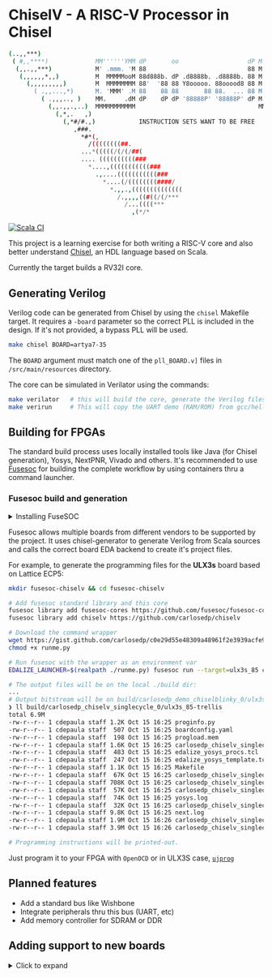 # ChiselV - A RISC-V Processor in Chisel

```sh
(..,,***)
 ( #,,****)             MM''''''YMM dP       oo                   dP M''MMMMM''M
  (,,.,,***)            M' .mmm. 'M 88                            88 M  MMMMM  M
   (,,,,,,*,,)          M  MMMMMooM 88d888b. dP .d8888b. .d8888b. 88 M  MMMMP  M
     (,,,,,,,,,)        M  MMMMMMMM 88'  '88 88 Y8ooooo. 88ooood8 88 M  MMMM' .M
       ( .,,...,*)      M. 'MMM' .M 88    88 88       88 88.  ... 88 M  MMP' .MM
         ( .,,,.., )    MM.     .dM dP    dP dP '88888P' '88888P' dP M     .dMMM
           (,,.,,.,..)  MMMMMMMMMMM                                  MMMMMMMMMMM
             (,*,.   ,)
               (,*#/#.,)            INSTRUCTION SETS WANT TO BE FREE
                  ,###.
                    *#*(,
                      /((((((((##.
                    ...*(((((/(/(/##(
                    .... ((((((((((###
                      *....,(((((((((((###
                        .,....(((((((((((###
                          *....(/((((((((####/
                            *.,,.,((((((((((((((
                              /.,,,,((#((/(/***
                                /...((((***
                                  ,(*/*
```

[![Scala CI](https://github.com/carlosedp/chiselv/actions/workflows/scala.yml/badge.svg)](https://github.com/carlosedp/chiselv/actions/workflows/scala.yml)

This project is a learning exercise for both writing a RISC-V core and also
better understand [Chisel](https://www.chisel-lang.org/), an HDL language based on Scala.

Currently the target builds a RV32I core.

## Generating Verilog

Verilog code can be generated from Chisel by using the `chisel` Makefile target. It requires a `-board` parameter so the correct PLL is included in the design. If it's not provided, a bypass PLL will be used.

```sh
make chisel BOARD=artya7-35
```

The `BOARD` argument must match one of the `pll_BOARD.v]` files in `/src/main/resources` directory.

The core can be simulated in Verilator using the commands:

```sh
make verilator   # this will build the core, generate the Verilog files and Verilator project
make verirun     # This will copy the UART demo (RAM/ROM) from gcc/helloUART and run Verilator
```

## Building for FPGAs

The standard build process uses locally installed tools like Java (for Chisel generation), Yosys, NextPNR, Vivado and others. It's recommended to use [Fusesoc](https://github.com/olofk/fusesoc) for building the complete workflow by using containers thru a command launcher.

### Fusesoc build and generation

<details>
  <summary>Installing FuseSOC</summary>

To install Fusesoc (requires Python3 and pip3):

```sh
pip3 install --upgrade --user fusesoc
```

Check if it's working:

```sh
$ fusesoc --version
1.12.0
```

If the terminal reports an error about the command not being found check that the directory `~/.local/bin` is in your command search path (`export PATH=~/.local/bin:$PATH`).

</details>

Fusesoc allows multiple boards from different vendors to be supported by the project. It uses chisel-generator to generate Verilog from Scala sources and calls the correct board EDA backend to create it's project files.

For example, to generate the programming files for the **ULX3s** board based on Lattice ECP5:

```sh
mkdir fusesoc-chiselv && cd fusesoc-chiselv

# Add fusesoc standard library and this core
fusesoc library add fusesoc-cores https://github.com/fusesoc/fusesoc-cores
fusesoc library add chiselv https://github.com/carlosedp/chiselv

# Download the command wrapper
wget https://gist.github.com/carlosedp/c0e29d55e48309a48961f2e3939acfe9/raw/bfeb1cfe2e188c1d5ced0b09aabc9902fdfda6aa/runme.py
chmod +x runme.py

# Run fusesoc with the wrapper as an environment var
EDALIZE_LAUNCHER=$(realpath ./runme.py) fusesoc run --target=ulx3s_85 carlosedp:chiselv:singlecycle

# The output files will be on the local ./build dir:
...
# Output bitstream will be on build/carlosedp_demo_chiselblinky_0/ulx3s_85-trellis
❯ ll build/carlosedp_chiselv_singlecycle_0/ulx3s_85-trellis
total 6.9M
-rw-r--r-- 1 cdepaula staff 1.2K Oct 15 16:25 proginfo.py
-rw-r--r-- 1 cdepaula staff  507 Oct 15 16:25 boardconfig.yaml
-rw-r--r-- 1 cdepaula staff  198 Oct 15 16:25 progload.mem
-rw-r--r-- 1 cdepaula staff 1.6K Oct 15 16:25 carlosedp_chiselv_singlecycle_0.eda.yml
-rw-r--r-- 1 cdepaula staff  483 Oct 15 16:25 edalize_yosys_procs.tcl
-rw-r--r-- 1 cdepaula staff  247 Oct 15 16:25 edalize_yosys_template.tcl
-rw-r--r-- 1 cdepaula staff 1.1K Oct 15 16:25 Makefile
-rw-r--r-- 1 cdepaula staff  67K Oct 15 16:25 carlosedp_chiselv_singlecycle_0.blif
-rw-r--r-- 1 cdepaula staff 708K Oct 15 16:25 carlosedp_chiselv_singlecycle_0.json
-rw-r--r-- 1 cdepaula staff  57K Oct 15 16:25 carlosedp_chiselv_singlecycle_0.edif
-rw-r--r-- 1 cdepaula staff  74K Oct 15 16:25 yosys.log
-rw-r--r-- 1 cdepaula staff  32K Oct 15 16:25 carlosedp_chiselv_singlecycle_0.config
-rw-r--r-- 1 cdepaula staff 9.8K Oct 15 16:25 next.log
-rw-r--r-- 1 cdepaula staff 1.9M Oct 15 16:26 carlosedp_chiselv_singlecycle_0.bit
-rw-r--r-- 1 cdepaula staff 3.9M Oct 15 16:26 carlosedp_chiselv_singlecycle_0.svf

# Programming instructions will be printed-out.
```

Just program it to your FPGA with `OpenOCD` or in ULX3S case, [`ujprog`](https://github.com/f32c/tools/tree/master/ujprog)


## Planned features

* Add a standard bus like Wishbone
* Integrate peripherals thru this bus (UART, etc)
* Add memory controller for SDRAM or DDR

## Adding support to new boards

<details>
  <summary>Click to expand</summary>

Support for new boards can be added in the `chiselv.core` file and programming instructions in the `proginfo/buildconfig.yaml` together with a board template text.

Three sections are required:

### Fileset

Filesets lists the dependency from the chisel-generator, that outputs Verilog from Chisel (Scala) code. It also contains the static files used for each board like constraints and programming config that must be copied to the output project dir and used by EDA. The programming info text template is also added.

```yaml
  ulx3s-85:
    depend: ["fusesoc:utils:generators:0.1.6"]
    files:
      - constraints/ecp5-ulx3s.lpf: { file_type: LPF }
      - openocd/ft231x.cfg: { file_type: user }
      - openocd/LFE5U-85F.cfg: { file_type: user }
      - proginfo/ulx3s-template.txt: { file_type: user }
```

### Generate

The generator section contains the Chisel generator parameters. It has the arguments to be passed to Chisel (the board), the project name and the output files created by the generator to be used by the EDA.

```yaml
  ulx3s:
    generator: chisel
    parameters:
      extraargs: "--target:fpga -board ulx3s"
      buildtool: sbt
      copy_core: true
      output:
        files:
          - generated/Toplevel.v: { file_type: verilogSource }
          - generated/GPIOInOut.v: { file_type: verilogSource }
          - generated/pll_ulx3s.v: { file_type: verilogSource }
```

### Target

Finally the target section has the board information to be passed to the EDA tools. Parameters like the package/die or extra parameters to synthesis or PnR. This is highly dependent of the EDA backend. It's name is the one passed on the `--target=` param on FuseSoc. It also references the fileset and generate configs.

```yaml
  ulx3s_85:
    default_tool: trellis
    description: ULX3S 85k version
    filesets: [ulx3s-85, proginfo, progload]
    generate: [ulx3s]
    hooks:
      post_run: [ulx3s-85f]
    tools:
      diamond:
        part: LFE5U-85F-6BG381C
      trellis:
        nextpnr_options: [--package, CABGA381, --85k]
        yosys_synth_options: [-abc9, -nowidelut]
    toplevel: Toplevel
```

### Post-run script

If you desire to add a programming information text output after generating the bitstream files, add the board to the `scripts` section (and to it's target hooks) calling the proginfo.py with a board identifier that must match the `boardconfig.yaml` file in the `proginfo` dir.

```yaml
  ulx3s-85f:
    cmd : [python3, proginfo.py, ulx3s-85f]
```

The `boardconfig.yaml` file must contain the files names used by each board and a corresponding template `.txt` file that will contain the output text. This will be printed after bitstream generation.

</details>
